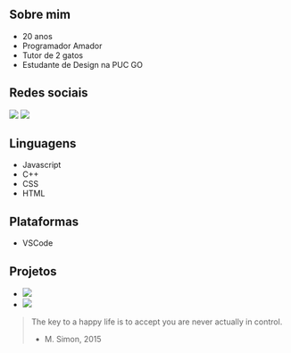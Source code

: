 ## Sobre mim

- 20 anos
- Programador Amador
- Tutor de 2 gatos
- Estudante de Design na PUC GO

## Redes sociais
[![](https://img.shields.io/badge/Instagram-696969?style=for-the-badge&logo=instagram&logoColor=black)](https://www.instagram.com/eusoufrop/) 
[![](https://img.shields.io/badge/Discord-696969?style=for-the-badge&logo=discord&logoColor=black)](https://discord.com/invite/RqxP8ykRJf)

## Linguagens
- Javascript
- C++
- CSS
- HTML

## Plataformas
- VSCode

## Projetos
- ![](https://img.shields.io/badge/bots-Yoshikage_Kira_&_Miss_All_Sunday-696969?style=for-the-badge&logo=discord&logoColor=black)
- [![](https://img.shields.io/badge/frop.info-696969?style=for-the-badge&logo=Firefox-Browser&logoColor=black)](https://frop.info)


> The key to a happy life is to accept you are never actually in control.  
> - M. Simon, 2015
